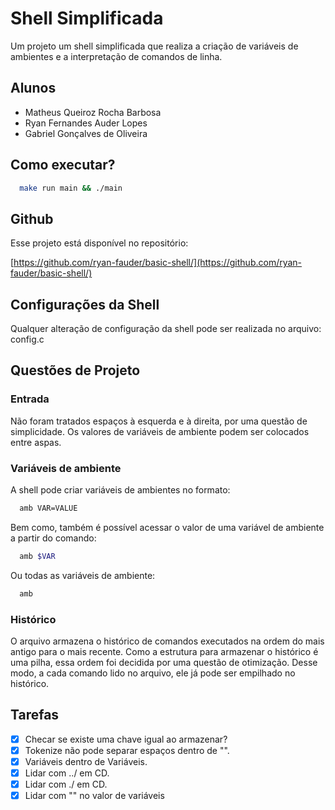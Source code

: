 # Shell Simplificada

Um projeto um shell simplificada que realiza a criação de variáveis de ambientes e a interpretação de comandos de linha.

## Alunos

- Matheus Queiroz Rocha Barbosa
- Ryan Fernandes Auder Lopes
- Gabriel Gonçalves de Oliveira

## Como executar?

```bash
  make run main && ./main
```

## Github

Esse projeto está disponível no repositório:

[https://github.com/ryan-fauder/basic-shell/](https://github.com/ryan-fauder/basic-shell/)

## Configurações da Shell

Qualquer alteração de configuração da shell pode ser realizada no arquivo: config.c

## Questões de Projeto

### Entrada

Não foram tratados espaços à esquerda e à direita, por uma questão de simplicidade.
Os valores de variáveis de ambiente podem ser colocados entre aspas.

### Variáveis de ambiente

A shell pode criar variáveis de ambientes no formato:

```bash
  amb VAR=VALUE
```

Bem como, também é possível acessar o valor de uma variável de ambiente a partir do comando:

```bash
  amb $VAR
```

Ou todas as variáveis de ambiente:

```bash
  amb
```

### Histórico

O arquivo armazena o histórico de comandos executados na ordem do mais antigo para o mais recente. Como a estrutura para armazenar o histórico é uma pilha, essa ordem foi decidida por uma questão de otimização. Desse modo, a cada comando lido no arquivo, ele já pode ser empilhado no histórico.

## Tarefas

- [x] Checar se existe uma chave igual ao armazenar?
- [x] Tokenize não pode separar espaços dentro de "".
- [x] Variáveis dentro de Variáveis.
- [x] Lidar com ../ em CD.
- [x] Lidar com ./ em CD.
- [x] Lidar com "" no valor de variáveis
